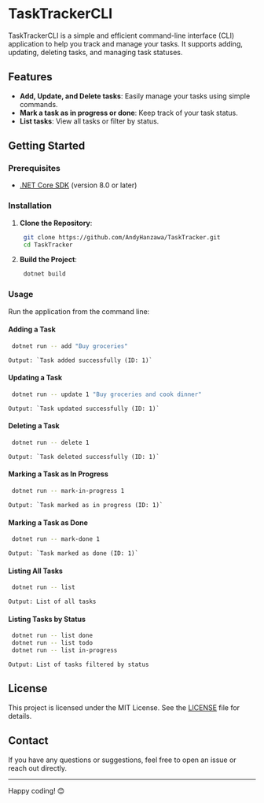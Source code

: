 # TaskTrackerCLI

TaskTrackerCLI is a simple and efficient command-line interface (CLI) application to help you track and manage your tasks. It supports adding, updating, deleting tasks, and managing task statuses.

## Features

- **Add, Update, and Delete tasks**: Easily manage your tasks using simple commands.
- **Mark a task as in progress or done**: Keep track of your task status.
- **List tasks**: View all tasks or filter by status.

## Getting Started

### Prerequisites

- [.NET Core SDK](https://dotnet.microsoft.com/download) (version 8.0 or later)

### Installation

1. **Clone the Repository**:
   ```sh
    git clone https://github.com/AndyHanzawa/TaskTracker.git
    cd TaskTracker
   ```

2. **Build the Project**:
   ```sh
    dotnet build
   ```

### Usage

Run the application from the command line:

#### Adding a Task
   ```sh
	dotnet run -- add "Buy groceries"
   ```
    Output: `Task added successfully (ID: 1)`

#### Updating a Task
   ```sh
    dotnet run -- update 1 "Buy groceries and cook dinner"
   ```
    Output: `Task updated successfully (ID: 1)`

#### Deleting a Task
   ```sh
    dotnet run -- delete 1
   ```
    Output: `Task deleted successfully (ID: 1)`

#### Marking a Task as In Progress
   ```sh
    dotnet run -- mark-in-progress 1
   ```
    Output: `Task marked as in progress (ID: 1)`

#### Marking a Task as Done
   ```sh
    dotnet run -- mark-done 1
   ```
    Output: `Task marked as done (ID: 1)`

#### Listing All Tasks
   ```sh
    dotnet run -- list
   ```
    Output: List of all tasks

#### Listing Tasks by Status
   ```sh
    dotnet run -- list done
    dotnet run -- list todo
    dotnet run -- list in-progress
   ```
    Output: List of tasks filtered by status

## License

This project is licensed under the MIT License. See the [LICENSE](LICENSE) file for details.

## Contact

If you have any questions or suggestions, feel free to open an issue or reach out directly.

---

Happy coding! 😊
